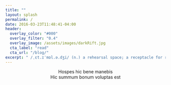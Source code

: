 ```yaml
---
title: ""
layout: splash
permalink: /
date: 2016-03-23T11:48:41-04:00
header:
  overlay_color: "#000"
  overlay_filter: "0.4"
  overlay_image: /assets/images/darkRift.jpg
  cta_label: "read"
  cta_url: "/blog/"
excerpt: " /ˌɛt.ɪˈmɒl.ə.dʒi/ (n.) a rehearsal space; a receptacle for rough thoughts"
---
```


<center>
    Hospes hic bene manebis
</center>

<center>
    Hic summum bonum voluptas est
</center>